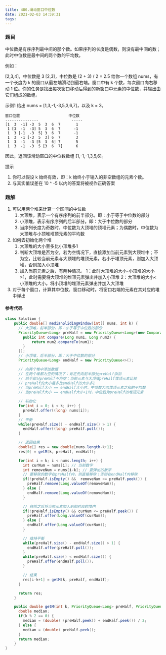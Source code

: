 ```yaml
---
title: 480.滑动窗口中位数
date: 2021-02-03 14:59:31
tags:
---
```


### 题目

中位数是有序序列最中间的那个数。如果序列的长度是偶数，则没有最中间的数；此时中位数是最中间的两个数的平均数。

例如：

[2,3,4]，中位数是 3
[2,3]，中位数是 (2 + 3) / 2 = 2.5
给你一个数组 nums，有一个长度为 k 的窗口从最左端滑动到最右端。窗口中有 k 个数，每次窗口向右移动 1 位。你的任务是找出每次窗口移动后得到的新窗口中元素的中位数，并输出由它们组成的数组。

<!--more-->

示例1
给出 nums = [1,3,-1,-3,5,3,6,7]，以及 k = 3。
```
窗口位置                      中位数
---------------               -----
[1  3  -1] -3  5  3  6  7       1
 1 [3  -1  -3] 5  3  6  7      -1
 1  3 [-1  -3  5] 3  6  7      -1
 1  3  -1 [-3  5  3] 6  7       3
 1  3  -1  -3 [5  3  6] 7       5
 1  3  -1  -3  5 [3  6  7]      6
```
因此，返回该滑动窗口的中位数数组 [1,-1,-1,3,5,6]。

提示
1. 你可以假设 k 始终有效，即：k 始终小于输入的非空数组的元素个数。
2. 与真实值误差在 10 ^ -5 以内的答案将被视作正确答案

### 题解
1. 可以用两个堆来计算一个区间的中位数
    1. 大顶堆，表示一个有序序列的前半部分。即：小于等于中位数的部分
    2. 小顶堆，表示有序序列的后半部分。即：大于中位数的部分
    3. 当序列长度为奇数时，中位数为大顶堆的顶堆元素；为偶数时，中位数为大顶堆与小顶堆堆顶元素的平均数
2. 如何去初始化两个堆
    1. 大顶堆的大小至多比小顶堆多1
    2. 判断大顶堆是否为空，若为空情况下，直接添加当前元素到大顶堆中；不为空，比较当前元素与大顶堆的堆顶元素，若小于堆顶元素，则加入大顶堆，否则加入小顶堆
    3. 加入当前元素之后，有两种情况。
    1：此时大顶堆的大小-小顶堆的大小>1，此时需要将大顶堆的堆顶元素弹出并加入小顶堆
    2：大顶堆的大小<小顶堆的大小，将小顶堆的堆顶元素弹出并加入大顶堆
3. 对于每个窗口，计算其中位数，窗口移动时，将窗口右端的元素在其对应的堆中弹出

#### 参考代码
```java
class Solution {
    public double[] medianSlidingWindow(int[] nums, int k) {
      // 大顶堆，前半部分，即：小于等于中位数的部分
      PriorityQueue<Long> preHalf = new PriorityQueue<Long>(new Comparator<Long>() {
        public int compare(Long num1, Long num2) {
            return num2.compareTo(num1);
        }
      });
      // 小顶堆，后半部分，即：大于中位数的部分
      PriorityQueue<Long> endHalf = new PriorityQueue<>();

      // 向两个堆中添加数据
      // 在两个堆都为空的情况下：肯定先向前半部分preHalf添加
      // 前半部分preHalf不为空：当前元素与大顶堆preHalf堆顶元素比较
      // preHalf的大小最多比endHalf的大小多1
      // 当preHalf大小 == endHalf大小时，中位数为两堆顶元素之和的平均数
      // 当preHalf大小 == endHalf大小+1时，中位数为preHalf的堆顶元素

      // 初始化
      for(int i = 0; i < k; i++) {
        preHalf.offer((long) nums[i]);
      }
      // 平衡
      while(preHalf.size() - endHalf.size() > 1) {
        endHalf.offer((long) preHalf.poll());
      }

      // 返回结果
      double[] res = new double[nums.length-k+1];
      res[0] = getM(k, preHalf, endHalf);

      for(int i = k; i < nums.length; i++) {
        int curNum = nums[i]; // 当前数字
        int removeNum = nums[i-k]; // 要弹出的数字
        // 要移除的数字在preHalf内，则直接移除；否则在endHalf内移除
        if(!preHalf.isEmpty() &&  removeNum <= preHalf.peek()) {
          preHalf.remove(Long.valueOf(removeNum));
        } else {
          endHalf.remove(Long.valueOf(removeNum));
        }

        // 移除之后将当前元素加入到相对应的堆内
        if(!preHalf.isEmpty() && curNum <= preHalf.peek()) {
          preHalf.offer(Long.valueOf(curNum));
        } else {
          endHalf.offer(Long.valueOf(curNum));
        }

        // 维持平衡
        while(preHalf.size() - endHalf.size() > 1) {
          endHalf.offer(preHalf.poll());
        }
        while(preHalf.size() < endHalf.size()) {
          preHalf.offer(endHalf.poll());
        }

        // 结果
        res[i-k+1] = getM(k, preHalf, endHalf);
      }

      return res;
    }

    public double getM(int k, PriorityQueue<Long> preHalf, PriorityQueue<Long> endHalf) {
      double median;
      if(k % 2 == 0) {
        median = (double) (preHalf.peek() + endHalf.peek()) / 2;
      } else {
        median = (double) preHalf.peek();
      }
      return median;
    }
}
```
